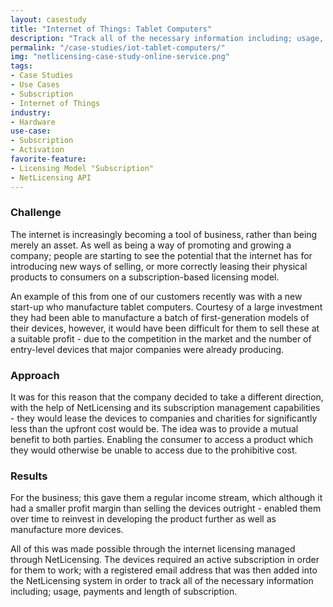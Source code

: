```yaml
---
layout: casestudy
title: "Internet of Things: Tablet Computers"
description: "Track all of the necessary information including; usage, payments and length of subscription"
permalink: "/case-studies/iot-tablet-computers/"
img: "netlicensing-case-study-online-service.png"
tags:
- Case Studies
- Use Cases
- Subscription
- Internet of Things
industry:
- Hardware
use-case:
- Subscription
- Activation
favorite-feature:
- Licensing Model "Subscription"
- NetLicensing API
---
```


### Challenge

The internet is increasingly becoming a tool of business, rather than being merely an asset. As well as being a way of promoting and growing a company; people are starting to see the potential that the internet has for introducing new ways of selling, or more correctly leasing their physical products to consumers on a subscription-based licensing model.

An example of this from one of our customers recently was with a new start-up who manufacture tablet computers. Courtesy of a large investment they had been able to manufacture a batch of first-generation models of their devices, however, it would have been difficult for them to sell these at a suitable profit - due to the competition in the market and the number of entry-level devices that major companies were already producing.

### Approach

It was for this reason that the company decided to take a different direction, with the help of NetLicensing and its subscription management capabilities - they would lease the devices to companies and charities for significantly less than the upfront cost would be. The idea was to provide a mutual benefit to both parties. Enabling the consumer to access a product which they would otherwise be unable to access due to the prohibitive cost.

### Results

For the business; this gave them a regular income stream, which although it had a smaller profit margin than selling the devices outright - enabled them over time to reinvest in developing the product further as well as manufacture more devices.

All of this was made possible through the internet licensing managed through NetLicensing. The devices required an active subscription in order for them to work; with a registered email address that was then added into the NetLicensing system in order to track all of the necessary information including; usage, payments and length of subscription.
